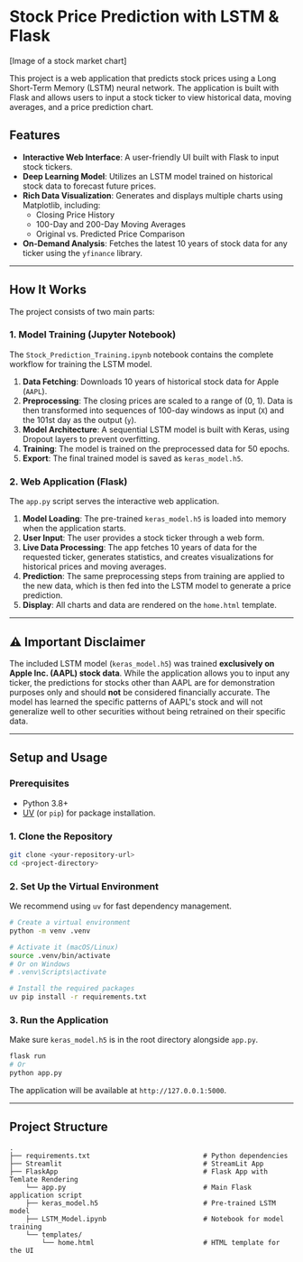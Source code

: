 # Stock Price Prediction with LSTM & Flask

[Image of a stock market chart]

This project is a web application that predicts stock prices using a Long Short-Term Memory (LSTM) neural network. The application is built with Flask and allows users to input a stock ticker to view historical data, moving averages, and a price prediction chart.

## Features

-   **Interactive Web Interface**: A user-friendly UI built with Flask to input stock tickers.
-   **Deep Learning Model**: Utilizes an LSTM model trained on historical stock data to forecast future prices.
-   **Rich Data Visualization**: Generates and displays multiple charts using Matplotlib, including:
    -   Closing Price History
    -   100-Day and 200-Day Moving Averages
    -   Original vs. Predicted Price Comparison
-   **On-Demand Analysis**: Fetches the latest 10 years of stock data for any ticker using the `yfinance` library.

---

## How It Works

The project consists of two main parts:

### 1. Model Training (Jupyter Notebook)
The `Stock_Prediction_Training.ipynb` notebook contains the complete workflow for training the LSTM model.
1.  **Data Fetching**: Downloads 10 years of historical stock data for Apple (`AAPL`).
2.  **Preprocessing**: The closing prices are scaled to a range of (0, 1). Data is then transformed into sequences of 100-day windows as input (`X`) and the 101st day as the output (`y`).
3.  **Model Architecture**: A sequential LSTM model is built with Keras, using Dropout layers to prevent overfitting.
4.  **Training**: The model is trained on the preprocessed data for 50 epochs.
5.  **Export**: The final trained model is saved as `keras_model.h5`.

### 2. Web Application (Flask)
The `app.py` script serves the interactive web application.
1.  **Model Loading**: The pre-trained `keras_model.h5` is loaded into memory when the application starts.
2.  **User Input**: The user provides a stock ticker through a web form.
3.  **Live Data Processing**: The app fetches 10 years of data for the requested ticker, generates statistics, and creates visualizations for historical prices and moving averages.
4.  **Prediction**: The same preprocessing steps from training are applied to the new data, which is then fed into the LSTM model to generate a price prediction.
5.  **Display**: All charts and data are rendered on the `home.html` template.

---

## ⚠️ Important Disclaimer

The included LSTM model (`keras_model.h5`) was trained **exclusively on Apple Inc. (AAPL) stock data**. While the application allows you to input any ticker, the predictions for stocks other than AAPL are for demonstration purposes only and should **not** be considered financially accurate. The model has learned the specific patterns of AAPL's stock and will not generalize well to other securities without being retrained on their specific data.

---

## Setup and Usage

### Prerequisites
-   Python 3.8+
-   [UV](https://github.com/astral-sh/uv) (or `pip`) for package installation.

### 1. Clone the Repository
```bash
git clone <your-repository-url>
cd <project-directory>
```

### 2. Set Up the Virtual Environment
We recommend using `uv` for fast dependency management.

```bash
# Create a virtual environment
python -m venv .venv

# Activate it (macOS/Linux)
source .venv/bin/activate
# Or on Windows
# .venv\Scripts\activate

# Install the required packages
uv pip install -r requirements.txt
```

### 3. Run the Application
Make sure `keras_model.h5` is in the root directory alongside `app.py`.

```bash
flask run
# Or
python app.py
```
The application will be available at `http://127.0.0.1:5000`.

---

## Project Structure
```
.
├── requirements.txt                            # Python dependencies
├── Streamlit                                   # StreamLit App 
├── FlaskApp                                    # Flask App with Temlate Rendering
    └── app.py                                  # Main Flask application script
    ├── keras_model.h5                          # Pre-trained LSTM model
    ├── LSTM_Model.ipynb                        # Notebook for model training
    └── templates/
        └── home.html                           # HTML template for the UI
```